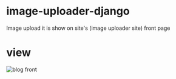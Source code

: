 # image-uploader-django
Image upload it is show on site's (image uploader site) front page 


# view



![blog front](https://user-images.githubusercontent.com/79581616/137196125-4da593a9-e4a4-4e25-8751-2894015f8da7.png)

